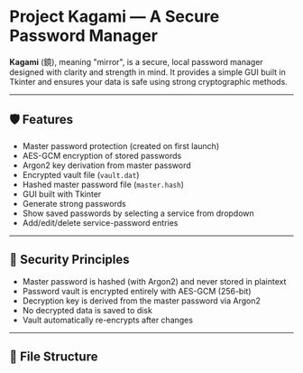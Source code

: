 # Project Kagami — A Secure Password Manager

**Kagami** (鏡), meaning "mirror", is a secure, local password manager designed with clarity and strength in mind. It provides a simple GUI built in Tkinter and ensures your data is safe using strong cryptographic methods.

---

## 🛡 Features

- Master password protection (created on first launch)
- AES-GCM encryption of stored passwords
- Argon2 key derivation from master password
- Encrypted vault file (`vault.dat`)
- Hashed master password file (`master.hash`)
- GUI built with Tkinter
- Generate strong passwords
- Show saved passwords by selecting a service from dropdown
- Add/edit/delete service-password entries

---

## 🔐 Security Principles

- Master password is hashed (with Argon2) and never stored in plaintext
- Password vault is encrypted entirely with AES-GCM (256-bit)
- Decryption key is derived from the master password via Argon2
- No decrypted data is saved to disk
- Vault automatically re-encrypts after changes

---

## 📂 File Structure

